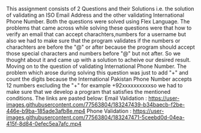 This assignment consists of 2 Questions and their Solutions i.e. the solution of validating an ISO Email Address and the other validating International Phone Number. Both the questions were solved using Flex Language. The problems that came across while solving these questions were that how to verify an email that can accept charachters,numbers for a username but also we had to make sure that the program validates if the numbers or charachters are before the "@" or after because the program should accept those special characters and numbers before "@" but not after. So we thought about it and came up with a solution to acheive our desired result. Moving on to the question of validating International Phone Number. The problem which arose during solving this question was just to add "+" and count the digits because the International Pakistan Phone Number accepts 12 numbers excluding the "+" for example +92xxxxxxxxxxso we had to make sure that we develop a program that satisfies the mentioned conditions.
The links are pasted below:
Email Validation :
https://user-images.githubusercontent.com/77563804/183247439-b34baecb-f2be-446e-b9ba-185ade3afb8e.mp4
Phone Validation : 
https://user-images.githubusercontent.com/77563804/183247471-5ceebd0d-04ea-415f-8d84-0efec5ea7afc.mp4
